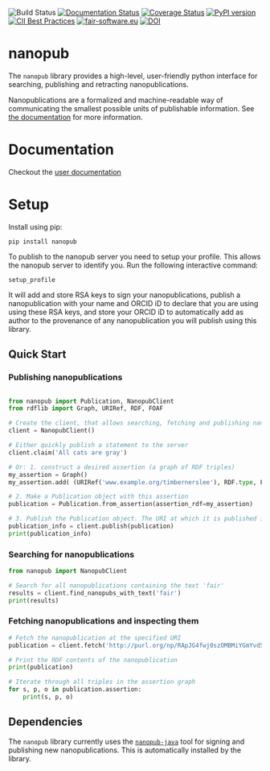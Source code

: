 ![Build Status](https://github.com/fair-workflows/nanopub/workflows/Python%20application/badge.svg)
[![Documentation Status](https://readthedocs.org/projects/nanopub/badge/?version=latest)](https://nanopub.readthedocs.io/en/latest/?badge=latest)
[![Coverage Status](https://coveralls.io/repos/github/fair-workflows/nanopub/badge.svg?branch=main)](https://coveralls.io/github/fair-workflows/nanopub?branch=main)
[![PyPI version](https://badge.fury.io/py/nanopub.svg)](https://badge.fury.io/py/nanopub)
[![CII Best Practices](https://bestpractices.coreinfrastructure.org/projects/4491/badge)](https://bestpractices.coreinfrastructure.org/projects/4491)
[![fair-software.eu](https://img.shields.io/badge/fair--software.eu-%E2%97%8F%20%20%E2%97%8F%20%20%E2%97%8F%20%20%E2%97%8F%20%20%E2%97%8F-green)](https://fair-software.eu)
[![DOI](https://zenodo.org/badge/302247101.svg)](https://zenodo.org/badge/latestdoi/302247101)

# nanopub
The ```nanopub``` library provides a high-level, user-friendly python interface for searching, publishing and retracting nanopublications.

Nanopublications are a formalized and machine-readable way of communicating
the smallest possible units of publishable information. See [the documentation](https://nanopub.readthedocs.io/en/latest/getting-started/what-are-nanopubs.html)
for more information.

# Documentation

Checkout the [user documentation](https://nanopub.readthedocs.io/)

# Setup
Install using pip:
```
pip install nanopub
```

To publish to the nanopub server you need to setup your profile. This allows the nanopub server to identify you. Run 
the following interactive command:
```
setup_profile
```
It will add and store RSA keys to sign your nanopublications, publish a nanopublication with your name and ORCID iD to
declare that you are using using these RSA keys, and store your ORCID iD to automatically add as author to the
provenance of any nanopublication you will publish using this library.

## Quick Start


### Publishing nanopublications
```python

from nanopub import Publication, NanopubClient
from rdflib import Graph, URIRef, RDF, FOAF

# Create the client, that allows searching, fetching and publishing nanopubs
client = NanopubClient()

# Either quickly publish a statement to the server
client.claim('All cats are gray')

# Or: 1. construct a desired assertion (a graph of RDF triples)
my_assertion = Graph()
my_assertion.add( (URIRef('www.example.org/timbernerslee'), RDF.type, FOAF.Person) )

# 2. Make a Publication object with this assertion
publication = Publication.from_assertion(assertion_rdf=my_assertion)

# 3. Publish the Publication object. The URI at which it is published is returned.
publication_info = client.publish(publication)
print(publication_info)
```


### Searching for nanopublications
```python
from nanopub import NanopubClient

# Search for all nanopublications containing the text 'fair'
results = client.find_nanopubs_with_text('fair')
print(results)
```

### Fetching nanopublications and inspecting them
```python
# Fetch the nanopublication at the specified URI
publication = client.fetch('http://purl.org/np/RApJG4fwj0szOMBMiYGmYvd5MCtRle6VbwkMJUb1SxxDM')

# Print the RDF contents of the nanopublication
print(publication)

# Iterate through all triples in the assertion graph
for s, p, o in publication.assertion:
    print(s, p, o)

```
                                         
## Dependencies
The ```nanopub``` library currently uses the [```nanopub-java```](https://github.com/Nanopublication/nanopub-java) tool for signing and publishing new nanopublications. This is automatically installed by the library.
